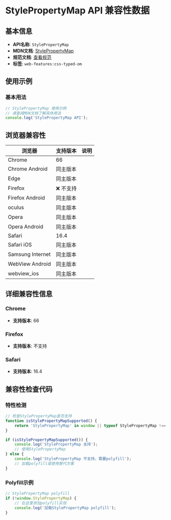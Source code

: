 # StylePropertyMap API 兼容性数据

## 基本信息

- **API名称**: `StylePropertyMap`
- **MDN文档**: [StylePropertyMap](https://developer.mozilla.org/docs/Web/API/StylePropertyMap)
- **规范文档**: [查看规范](https://drafts.css-houdini.org/css-typed-om/#the-stylepropertymap)
- **标签**: `web-features:css-typed-om`

## 使用示例

### 基本用法

```javascript
// StylePropertyMap 使用示例
// 请查阅MDN文档了解具体用法
console.log('StylePropertyMap API');
```

## 浏览器兼容性

| 浏览器 | 支持版本 | 说明 |
|--------|----------|------|
| Chrome | 66 |  |
| Chrome Android | 同主版本 |  |
| Edge | 同主版本 |  |
| Firefox | ❌ 不支持 |  |
| Firefox Android | 同主版本 |  |
| oculus | 同主版本 |  |
| Opera | 同主版本 |  |
| Opera Android | 同主版本 |  |
| Safari | 16.4 |  |
| Safari iOS | 同主版本 |  |
| Samsung Internet | 同主版本 |  |
| WebView Android | 同主版本 |  |
| webview_ios | 同主版本 |  |

## 详细兼容性信息

### Chrome

- **支持版本**: 66

### Firefox

- **支持版本**: 不支持

### Safari

- **支持版本**: 16.4

## 兼容性检查代码

### 特性检测

```javascript
// 检查StylePropertyMap是否支持
function isStylePropertyMapSupported() {
    return 'StylePropertyMap' in window || typeof StylePropertyMap !== 'undefined';
}

if (isStylePropertyMapSupported()) {
    console.log('StylePropertyMap 支持');
    // 使用StylePropertyMap
} else {
    console.log('StylePropertyMap 不支持，需要polyfill');
    // 加载polyfill或使用替代方案
}
```

### Polyfill示例

```javascript
// StylePropertyMap polyfill
if (!window.StylePropertyMap) {
    // 在这里添加polyfill实现
    console.log('加载StylePropertyMap polyfill');
}
```

